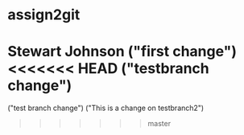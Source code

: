 # assign2git
Stewart Johnson
("first change")
<<<<<<< HEAD
("testbranch change")
=======
("test branch change")
("This is a change on testbranch2")
>>>>>>> master
